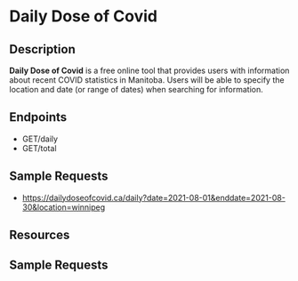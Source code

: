 # Daily Dose of Covid

## Description
**Daily Dose of Covid** is a free online tool that provides users with information about recent COVID statistics in Manitoba. Users will be able to specify the location and date (or range of dates) when searching for information.

## Endpoints
- GET/daily
- GET/total

## Sample Requests
- https://dailydoseofcovid.ca/daily?date=2021-08-01&enddate=2021-08-30&location=winnipeg

## Resources

## Sample Requests
